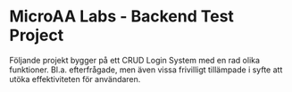 # MicroAA Labs - Backend Test Project

Följande projekt bygger på ett CRUD Login System med en rad olika funktioner. Bl.a. efterfrågade, men även vissa frivilligt tillämpade i syfte att utöka effektiviteten för användaren.
